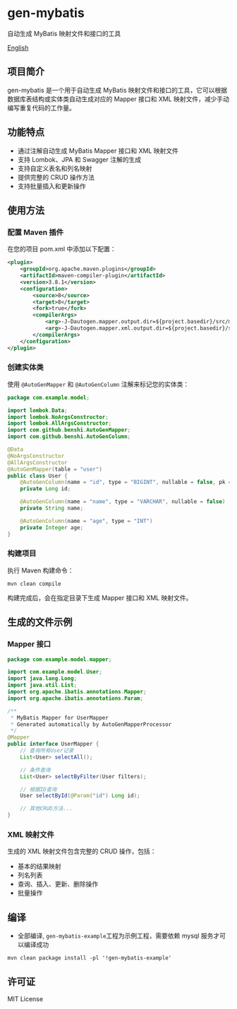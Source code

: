 # gen-mybatis

自动生成 MyBatis 映射文件和接口的工具

[English](./README_EN.md)

## 项目简介

gen-mybatis 是一个用于自动生成 MyBatis 映射文件和接口的工具，它可以根据数据库表结构或实体类自动生成对应的 Mapper 接口和 XML 映射文件，减少手动编写重复代码的工作量。

## 功能特点

- 通过注解自动生成 MyBatis Mapper 接口和 XML 映射文件
- 支持 Lombok、JPA 和 Swagger 注解的生成
- 支持自定义表名和列名映射
- 提供完整的 CRUD 操作方法
- 支持批量插入和更新操作

## 使用方法

### 配置 Maven 插件

在您的项目 pom.xml 中添加以下配置：

```xml
<plugin>
    <groupId>org.apache.maven.plugins</groupId>
    <artifactId>maven-compiler-plugin</artifactId>
    <version>3.8.1</version>
    <configuration>
        <source>8</source>
        <target>8</target>
        <fork>true</fork>
        <compilerArgs>
            <arg>-J-Dautogen.mapper.output.dir=${project.basedir}/src/main/java</arg>
            <arg>-J-Dautogen.mapper.xml.output.dir=${project.basedir}/src/main/resources/mapper</arg>
        </compilerArgs>
    </configuration>
</plugin>
```

### 创建实体类

使用 `@AutoGenMapper` 和 `@AutoGenColumn` 注解来标记您的实体类：

```java
package com.example.model;

import lombok.Data;
import lombok.NoArgsConstructor;
import lombok.AllArgsConstructor;
import com.github.benshi.AutoGenMapper;
import com.github.benshi.AutoGenColumn;

@Data
@NoArgsConstructor
@AllArgsConstructor
@AutoGenMapper(table = "user")
public class User {
    @AutoGenColumn(name = "id", type = "BIGINT", nullable = false, pk = true)
    private Long id;

    @AutoGenColumn(name = "name", type = "VARCHAR", nullable = false)
    private String name;

    @AutoGenColumn(name = "age", type = "INT")
    private Integer age;
}
```

### 构建项目

执行 Maven 构建命令：

```
mvn clean compile
```

构建完成后，会在指定目录下生成 Mapper 接口和 XML 映射文件。

## 生成的文件示例

### Mapper 接口

```java
package com.example.model.mapper;

import com.example.model.User;
import java.lang.Long;
import java.util.List;
import org.apache.ibatis.annotations.Mapper;
import org.apache.ibatis.annotations.Param;

/**
 * MyBatis Mapper for UserMapper
 * Generated automatically by AutoGenMapperProcessor
 */
@Mapper
public interface UserMapper {
    // 查询所有User记录
    List<User> selectAll();

    // 条件查询
    List<User> selectByFilter(User filters);

    // 根据ID查询
    User selectById(@Param("id") Long id);

    // 其他CRUD方法...
}
```

### XML 映射文件

生成的 XML 映射文件包含完整的 CRUD 操作，包括：

- 基本的结果映射
- 列名列表
- 查询、插入、更新、删除操作
- 批量操作

## 编译

- 全部编译, `gen-mybatis-example`工程为示例工程，需要依赖 mysql 服务才可以编译成功

```shell
mvn clean package install -pl '!gen-mybatis-example'
```

## 许可证

MIT License
